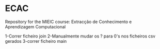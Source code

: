 # ECAC
Repository for the MIEIC course: Extracção de Conhecimento e Aprendizagem Computacional

1-Correr ficheiro join
2-Manualmente mudar os ? para 0's nos ficheiros csv gerados
3-correr ficheiro main